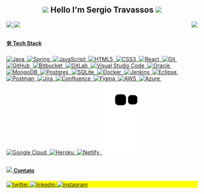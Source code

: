 <h2 align="center">
<img src="https://media.giphy.com/media/9KawrQzIwdAYg/giphy.gif" width="40">
Hello I'm Sergio Travassos
<img src="https://media.giphy.com/media/nEZQWs1o1Zh9C/giphy.gif" width="50">
</h2>
<img align="right" height="480em" src="https://raw.githubusercontent.com/gist/sergiotravassos/7c62c35bec297539776773ca4ccf1396/raw/5d136d4ed5f6fdac8dfdccfd2976989cb9844666/githubcard.svg"/>

<div align="left">
  <a href="https://github.com/sergiotravassos">
  <img height="220em" src="https://github-readme-stats.vercel.app/api?username=sergiotravassos&show_icons=true&theme=codeSTACKr&include_all_commits=true&count_private=true"/>
  <img height="220em" src="https://github-readme-stats.vercel.app/api/top-langs/?username=sergiotravassos&layout=compact&langs_count=7&theme=codeSTACKr"/>
</div>

##

<h4>🛠 Tech Stack</h4>

![Java](https://img.shields.io/badge/java-%23ED8B00.svg?style=for-the-badge&logo=java)&nbsp;
![Spring](https://img.shields.io/badge/spring-%236DB33F.svg?style=for-the-badge&logo=spring&logoColor=white)&nbsp;
![JavaScript](https://img.shields.io/badge/javascript-%23323330.svg?style=for-the-badge&logo=javascript&logoColor=%23F7DF1E)&nbsp;
![HTML5](https://img.shields.io/badge/html5-%23E34F26.svg?style=for-the-badge&logo=html5&logoColor=white)&nbsp;
![CSS3](https://img.shields.io/badge/css3-%231572B6.svg?style=for-the-badge&logo=css3&logoColor=white)&nbsp;
![React](https://img.shields.io/badge/react-%2320232a.svg?style=for-the-badge&logo=react&logoColor=%2361DAFB)&nbsp;
![Git](https://img.shields.io/badge/git-%23F05033.svg?style=for-the-badge&logo=git&logoColor=white)&nbsp;
![GitHub](https://img.shields.io/badge/github-%23121011.svg?style=for-the-badge&logo=github&logoColor=white)&nbsp;
![Bitbucket](https://img.shields.io/badge/bitbucket-%230047B3.svg?style=for-the-badge&logo=bitbucket&logoColor=white)&nbsp;
![GitLab](https://img.shields.io/badge/gitlab-%23181717.svg?style=for-the-badge&logo=gitlab&logoColor=white)&nbsp;
![Visual Studio Code](https://img.shields.io/badge/Visual%20Studio%20Code-0078d7.svg?style=for-the-badge&logo=visual-studio-code&logoColor=white)&nbsp;
![Oracle](https://img.shields.io/badge/Oracle-F80000?style=for-the-badge&logo=oracle&logoColor=white)&nbsp;
![MongoDB](https://img.shields.io/badge/MongoDB-%234ea94b.svg?style=for-the-badge&logo=mongodb&logoColor=white)&nbsp;
![Postgres](https://img.shields.io/badge/postgres-%23316192.svg?style=for-the-badge&logo=postgresql&logoColor=white)&nbsp;
![SQLite](https://img.shields.io/badge/sqlite-%2307405e.svg?style=for-the-badge&logo=sqlite&logoColor=white)&nbsp;
![Docker](https://img.shields.io/badge/docker-%230db7ed.svg?style=for-the-badge&logo=docker&logoColor=white)&nbsp;
![Jenkins](https://img.shields.io/badge/jenkins-%232C5263.svg?style=for-the-badge&logo=jenkins&logoColor=white)&nbsp;
![Eclipse](https://img.shields.io/badge/Eclipse-FE7A16.svg?style=for-the-badge&logo=Eclipse&logoColor=white)&nbsp;
![Postman](https://img.shields.io/badge/Postman-FF6C37?style=for-the-badge&logo=postman&logoColor=white)&nbsp;
![Jira](https://img.shields.io/badge/jira-%230A0FFF.svg?style=for-the-badge&logo=jira&logoColor=white)&nbsp;
![Confluence](https://img.shields.io/badge/confluence-%23172BF4.svg?style=for-the-badge&logo=confluence&logoColor=white)&nbsp;
![Figma](https://img.shields.io/badge/figma-%23F24E1E.svg?style=for-the-badge&logo=figma&logoColor=white)&nbsp;
![AWS](https://img.shields.io/badge/AWS-%23FF9900.svg?style=for-the-badge&logo=amazon-aws&logoColor=white)&nbsp;
![Azure](https://img.shields.io/badge/azure-%230072C6.svg?style=for-the-badge&logo=microsoftazure&logoColor=white)&nbsp;
![Google Cloud](https://img.shields.io/badge/GoogleCloud-%234285F4.svg?style=for-the-badge&logo=google-cloud&logoColor=white)&nbsp;
![Heroku](https://img.shields.io/badge/heroku-%23430098.svg?style=for-the-badge&logo=heroku&logoColor=white)&nbsp;
![Netlify](https://img.shields.io/badge/netlify-%23000000.svg?style=for-the-badge&logo=netlify&logoColor=#00C7B7)&nbsp;
![snake gif](https://github.com/sergiotravassos/sergiotravassos/blob/output/github-contribution-grid-snake.svg)

##
 
<h4><img src="https://raw.githubusercontent.com/kaueMarques/kaueMarques/master/hi.gif" height="20px"> Contato</h4>
<p align="left" style="background:yellow">
<a href="https://twitter.com/sergiortf" target="_blank">
  <img align="center" src="https://img.shields.io/badge/-sergiotravassos-05122A?style=for-the-badge&logo=twitter" alt="twitter"/>  
</a>
<a href="https://www.linkedin.com/in/stravassos/" target="_blank">
  <img align="center" src="https://img.shields.io/badge/-sergiotravassos-05122A?style=for-the-badge&logo=linkedin" alt="linkedin"/>
</a>
<a href="https://www.instagram.com/sergiotravassos/" target="_blank">
 <img align="center" src="https://img.shields.io/badge/-sergiotravassos-05122A?style=for-the-badge&logo=instagram" alt="instagram"/>
</a>
</p>
